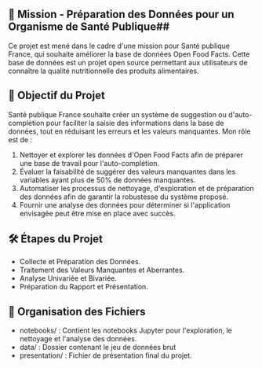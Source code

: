 ## 🚀 Mission - Préparation des Données pour un Organisme de Santé Publique##
Ce projet est mené dans le cadre d'une mission pour Santé publique France, qui souhaite améliorer la base de données Open Food Facts. Cette base de données est un projet open source permettant aux utilisateurs de connaître la qualité nutritionnelle des produits alimentaires.

## 📝 Objectif du Projet ##
Santé publique France souhaite créer un système de suggestion ou d'auto-complétion pour faciliter la saisie des informations dans la base de données, tout en réduisant les erreurs et les valeurs manquantes. Mon rôle est de :

1. Nettoyer et explorer les données d'Open Food Facts afin de préparer une base de travail pour l'auto-complétion.
2. Évaluer la faisabilité de suggérer des valeurs manquantes dans les variables ayant plus de 50% de données manquantes.
3. Automatiser les processus de nettoyage, d'exploration et de préparation des données afin de garantir la robustesse du système proposé.
4. Fournir une analyse des données pour déterminer si l'application envisagée peut être mise en place avec succès.

## 🛠️ Étapes du Projet ##
* Collecte et Préparation des Données.
* Traitement des Valeurs Manquantes et Aberrantes.
* Analyse Univariée et Bivariée.
* Préparation du Rapport et Présentation.

## 📂 Organisation des Fichiers ## 
* notebooks/ : Contient les notebooks Jupyter pour l'exploration, le nettoyage et l'analyse des données.
* data/ : Dossier contenant le jeu de données brut
* presentation/ : Fichier de présentation final du projet.